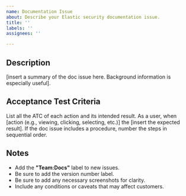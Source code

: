 ```yaml
---
name: Documentation Issue
about: Describe your Elastic security documentation issue.
title: ''
labels: ''
assignees: ''

---
```


## Description 

[insert a summary of the doc issue here. Background information is especially useful]. 

## Acceptance Test Criteria

List all the ATC of each action and its intended result. 
As a user, when [action (e.g., viewing, clicking, selecting, etc.)] the [insert the expected result]. 
If the doc issue includes a procedure, number the steps in sequential order.  

## Notes

- Add the **"Team:Docs"** label to new issues. 
- Be sure to add the version number label. 
- Be sure to add any necessary screenshots for clarity. 
- Include any conditions or caveats that may affect customers.
